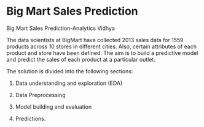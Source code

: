 # Big Mart Sales Prediction

Big Mart Sales Prediction-Analytics Vidhya


The data scientists at BigMart have collected 2013 sales data for 1559 products across 10 stores in different cities. Also, certain attributes of each product and store have been defined. The aim is to build a predictive model and predict the sales of each product at a particular outlet.

The solution is divided into the following sections:

1. Data understanding and exploration (EDA)

2. Data Preprocessing

3. Model building and evaluation

4. Predictions.
